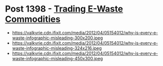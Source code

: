 # Post 1398 - [Trading E-Waste Commodities](https://www.ifixit.com/News/1398/trading-commodities)

- https://valkyrie.cdn.ifixit.com/media/2012/04/05154012/why-is-every-e-waste-infographic-misleading-300x200.jpeg
- https://valkyrie.cdn.ifixit.com/media/2012/04/05154012/why-is-every-e-waste-infographic-misleading-324x216.jpeg
- https://valkyrie.cdn.ifixit.com/media/2012/04/05154012/why-is-every-e-waste-infographic-misleading-450x300.jpeg
